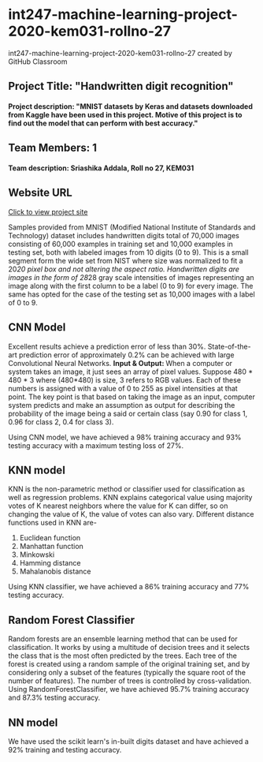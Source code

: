 # int247-machine-learning-project-2020-kem031-rollno-27
int247-machine-learning-project-2020-kem031-rollno-27 created by GitHub Classroom

## Project Title:  "Handwritten digit recognition"
#### Project description: "MNIST datasets by Keras and datasets downloaded from Kaggle have been used in this project. Motive of this project is to find out the model that can perform with best accuracy."
## Team Members: 1 
#### Team description: Sriashika Addala, Roll no 27, KEM031
## Website URL
<a href="https://sites.google.com/view/digitrecognition-kem031-27/home"> Click to view project site </a>

Samples provided from MNIST (Modified National Institute of Standards and Technology) dataset includes handwritten digits total of 70,000 images consisting of 60,000 examples in training set and 10,000 examples in testing set, both with labeled images from 10 digits (0 to 9). This is a small segment form the wide set from NIST where size was normalized to fit a 20*20 pixel box and not altering the aspect ratio. Handwritten digits are images in the form of 28*28 gray scale intensities of images representing an image along with the first column to be a label (0 to 9) for every image. The same has opted for the case of the testing set as 10,000 images with a label of 0 to 9.

## CNN Model
Excellent results achieve a prediction error of less than 30%. State-of-the-art prediction error of approximately 0.2% can be achieved with large Convolutional Neural Networks. <b> Input & Output: </b>
When a computer or system takes an image, it just sees an array of pixel values. Suppose 480 * 480 * 3 where (480*480) is size, 3 refers to RGB values. Each of these numbers is assigned with a value of 0 to 255 as pixel intensities at that point. The key point is that based on taking the image as an input, computer system predicts and make an assumption as output for describing the probability of the image being a said or certain class (say 0.90 for class 1, 0.96 for class 2, 0.4 for class 3).
<p> Using CNN model, we have achieved a 98% training accuracy and 93% testing accuracy with a maximum testing loss of 27%. </p>

## KNN model
KNN is the non-parametric method or classifier used for classification as well as regression problems. KNN explains categorical value using majority votes of K nearest neighbors where the value for K can differ, so on changing the value of K, the value of votes can also vary. Different distance functions used in KNN are-
  1.  Euclidean function
  2.  Manhattan function
  3.  Minkowski
  4.  Hamming distance
  5.  Mahalanobis distance
<p> Using KNN classifier, we have achieved a 86% training accuracy and 77% testing accuracy. </p>

## Random Forest Classifier
Random forests are an ensemble learning method that can be used for classification. It works by using a multitude of decision trees and it selects the class that is the most often predicted by the trees. Each tree of the forest is created using a random sample of the original training set, and by considering only a subset of the features (typically the square root of the number of features). The number of trees is controlled by cross-validation. Using RandomForestClassifier, we have achieved 95.7% training accuracy and 87.3% testing accuracy.

## NN model
We have used the scikit learn's in-built digits dataset and have achieved a 92% training and testing accuracy.
